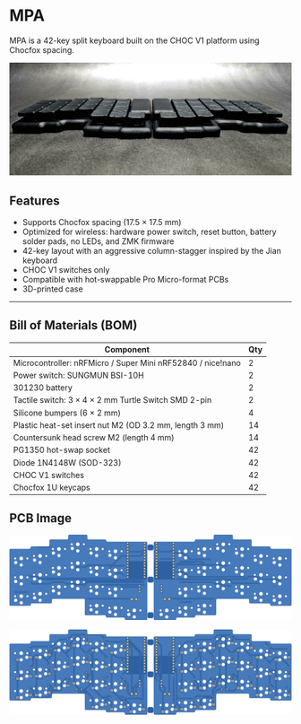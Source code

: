 # MPA

MPA is a 42-key split keyboard built on the CHOC V1 platform using Chocfox spacing.

![Bottom](https://raw.githubusercontent.com/inpudiy/mpa/refs/heads/main/gallery/side.jpg)

## Features

- Supports Chocfox spacing (17.5 × 17.5 mm)  
- Optimized for wireless: hardware power switch, reset button, battery solder pads, no LEDs, and ZMK firmware  
- 42-key layout with an aggressive column-stagger inspired by the Jian keyboard  
- CHOC V1 switches only  
- Compatible with hot-swappable Pro Micro-format PCBs  
- 3D-printed case  

---

## Bill of Materials (BOM)

| Component                                                    | Qty |
| ------------------------------------------------------------ | --- |
| Microcontroller: nRFMicro / Super Mini nRF52840 / nice!nano   | 2   |
| Power switch: SUNGMUN BSI-10H                                | 2   |
| 301230 battery                                               | 2   |
| Tactile switch: 3 × 4 × 2 mm Turtle Switch SMD 2-pin         | 2   |
| Silicone bumpers (6 × 2 mm)                                  | 4   |
| Plastic heat-set insert nut M2 (OD 3.2 mm, length 3 mm)       | 14  |
| Countersunk head screw M2 (length 4 mm)                      | 14  |
| PG1350 hot-swap socket                                       | 42  |
| Diode 1N4148W (SOD-323)                                      | 42  |
| CHOC V1 switches                                             | 42  |
| Chocfox 1U keycaps                                           | 42  |

## PCB Image

![Bottom](https://raw.githubusercontent.com/inpudiy/mpa/refs/heads/main/gallery/top.png)


![Bottom](https://raw.githubusercontent.com/inpudiy/mpa/refs/heads/main/gallery/bottom.png)